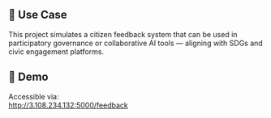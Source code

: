 ## 🧠 Use Case
This project simulates a citizen feedback system that can be used in participatory governance or collaborative AI tools — aligning with SDGs and civic engagement platforms.

## 🧪 Demo
Accessible via:  
http://3.108.234.132:5000/feedback

